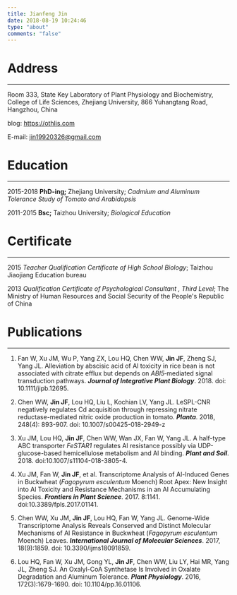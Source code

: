 ```yaml
---
title: Jianfeng Jin
date: 2018-08-19 10:24:46
type: "about"
comments: "false"
---
```

# Address
***
Room 333, State Key Laboratory of Plant Physiology and Biochemistry, College of Life Sciences, Zhejiang University, 866 Yuhangtang Road, Hangzhou, China

blog: https://othlis.com

E-mail: jin19920326@gmail.com



# Education

***

2015-2018	**PhD-ing;** Zhejiang University; *Cadmium and Aluminum Tolerance Study  of Tomato and Arabidopsis*  

2011-2015	**Bsc;** Taizhou University; *Biological Education*



# Certificate

***

2015	*Teacher Qualification Certificate of High School Biology*; Taizhou Jiaojiang Education bureau

2013	*Qualification Certificate of Psychological Consultant , Third Level*; The Ministry of Human Resources and Social Security of the People's Republic of China



# Publications

***

1. Fan W, Xu JM, Wu P, Yang ZX, Lou HQ, Chen WW, **Jin JF**, Zheng SJ, Yang JL. Alleviation by abscisic acid of Al toxicity in rice bean is not associated with citrate efflux but depends on *ABI5*‐mediated signal transduction pathways. ***Journal of Integrative Plant Biology***. 2018. doi: 10.1111/jipb.12695.

2. Chen WW, **Jin JF**, Lou HQ, Liu L, Kochian LV, Yang JL. LeSPL-CNR negatively regulates Cd acquisition through repressing nitrate reductase-mediated nitric oxide production in tomato. ***Planta***. 2018, 248(4): 893-907. doi: 10.1007/s00425-018-2949-z

3. Xu JM, Lou HQ, **Jin JF**, Chen WW, Wan JX, Fan W, Yang JL. A half-type ABC transporter *FeSTAR1* regulates Al resistance possibly via UDP-glucose-based hemicellulose metabolism and Al binding. ***Plant and Soil***. 2018. doi:10.1007/s11104-018-3805-4.

4. Xu JM, Fan W, **Jin JF**, et al. Transcriptome Analysis of Al-Induced Genes in Buckwheat (*Fagopyrum esculentum* Moench) Root Apex: New Insight into Al Toxicity and Resistance Mechanisms in an Al Accumulating Species. ***Frontiers in Plant Science***. 2017. 8:1141. doi:10.3389/fpls.2017.01141.

5. Chen WW, Xu JM, **Jin JF**, Lou HQ, Fan W, Yang JL. Genome-Wide Transcriptome Analysis Reveals Conserved and Distinct Molecular Mechanisms of Al Resistance in Buckwheat (*Fagopyrum esculentum* Moench) Leaves. ***International Journal of Molecular Sciences***. 2017, 18(9):1859. doi: 10.3390/ijms18091859.

6. Lou HQ, Fan W, Xu JM, Gong YL, **Jin JF**, Chen WW, Liu LY, Hai MR, Yang JL, Zheng SJ. An Oxalyl-CoA Synthetase Is Involved in Oxalate Degradation and Aluminum Tolerance. ***Plant Physiology***. 2016, 172(3):1679-1690. doi: 10.1104/pp.16.01106.